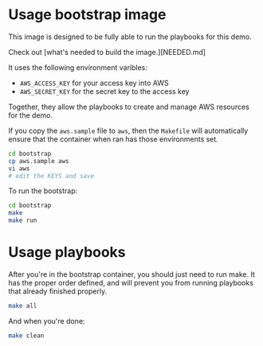 # Usage bootstrap image

This image is designed to be fully able to run the playbooks for this demo.

Check out [what's needed to build the image.][NEEDED.md]

It uses the following environment varibles:

- `AWS_ACCESS_KEY` for your access key into AWS
- `AWS_SECRET_KEY` for the secret key to the access key

Together, they allow the playbooks to create and manage AWS resources for the demo.

If you copy the `aws.sample` file to `aws`, then the `Makefile` will automatically ensure that the container when ran has those environments set.

```bash
cd bootstrap
cp aws.sample aws
vi aws
# edit the KEYS and save
```

To run the bootstrap:

```bash
cd bootstrap
make
make run
```
# Usage playbooks

After you're in the bootstrap container, you should just need to run make. It
has the proper order defined, and will prevent you from running playbooks that
already finished properly.

```bash
make all
```

And when you're done:

```bash
make clean
```
